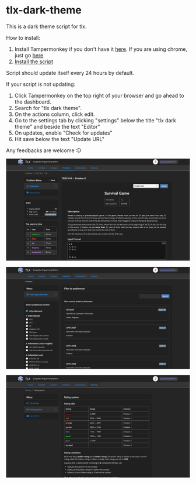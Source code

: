 # tlx-dark-theme

This is a dark theme script for tlx.

How to install:
1. Install Tampermonkey if you don't have it [here](https://tampermonkey.net). If you are using chrome, just go [here](https://chrome.google.com/webstore/detail/tampermonkey/dhdgffkkebhmkfjojejmpbldmpobfkfo?hl=id)
2. [Install the script](https://github.com/juancarlovieri/tlx-dark-theme/raw/master/tlx-dark-theme.user.js)

Script should update itself every 24 hours by default.

If your script is not updating:
1. Click Tampermonkey on the top right of your browser and go ahead to the dashboard.
2. Search for "tlx dark theme".
3. On the actions column, click edit.
4. Go to the settings tab by clicking "settings" below the title "tlx dark theme" and beside the text "Editor"
5. On updates, enable "Check for updates"
6. Hit save below the text "Update URL"

Any feedbacks are welcome :D

![demo-1](/img/demo-1.png)


![demo-2](/img/demo-2.png)


![demo-3](/img/demo-3.png)
